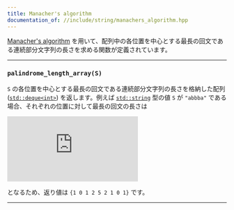 ```yaml
---
title: Manacher's algorithm
documentation_of: //include/string/manachers_algorithm.hpp
---
```


[Manacher's algorithm](https://en.wikipedia.org/wiki/Longest_palindromic_substring#Manacher's_algorithm) を用いて、配列中の各位置を中心とする最長の回文である連続部分文字列の長さを求める関数が定義されています。

---

### `palindrome_length_array(S)`

`S` の各位置を中心とする最長の回文である連続部分文字列の長さを格納した配列 ([`std::deque<int>`](https://cpprefjp.github.io/reference/deque/deque.html)) を返します。例えば [`std::string`](https://cpprefjp.github.io/reference/string/basic_string.html) 型の値 `S` が `"abbba"` である場合、それぞれの位置に対して最長の回文の長さは

![](https://latex.codecogs.com/gif.latex?%5Cdpi%7B250%7D%20%5Cbegin%7Btabular%7D%7Bl%7Clllllllll%7D%20%5Chline%20center%20%26%20a%20%26%20%26%20b%20%26%20%26%20b%20%26%20%26%20b%20%26%20%26%20a%20%5C%5C%20%5Chline%20length%20%26%201%20%26%200%20%26%201%20%26%202%20%26%205%20%26%202%20%26%201%20%26%200%20%26%201%20%5C%5C%20%5Chline%20%5Cend%7Btabular%7D)

となるため、返り値は `{1 0 1 2 5 2 1 0 1}` です。

---
